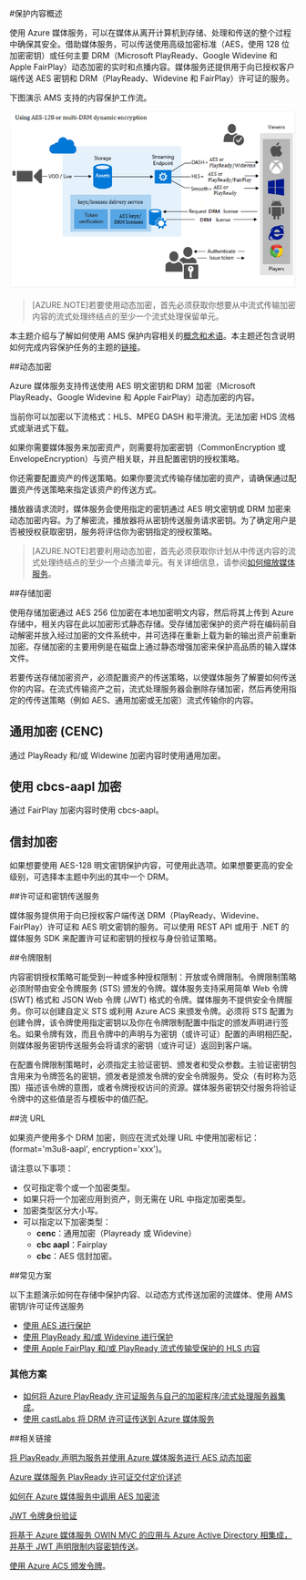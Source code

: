 <properties 
	pageTitle="保护内容概述" 
	description="本文概述了如何使用媒体服务来保护内容。" 
	services="media-services" 
	documentationCenter="" 
	authors="Juliako" 
	manager="erikre" 
	editor=""/>  


<tags 
	ms.service="media-services" 
	ms.workload="media" 
	ms.tgt_pltfrm="na" 
	ms.devlang="na" 
	ms.topic="article" 
	ms.date="09/27/2016" 
	wacn.date="11/14/2016" 
	ms.author="juliako"/>  


#保护内容概述


使用 Azure 媒体服务，可以在媒体从离开计算机到存储、处理和传送的整个过程中确保其安全。借助媒体服务，可以传送使用高级加密标准（AES，使用 128 位加密密钥）或任何主要 DRM（Microsoft PlayReady、Google Widevine 和 Apple FairPlay）动态加密的实时和点播内容。媒体服务还提供用于向已授权客户端传送 AES 密钥和 DRM（PlayReady、Widevine 和 FairPlay）许可证的服务。

下图演示 AMS 支持的内容保护工作流。

![使用 PlayReady 进行保护](./media/media-services-content-protection-overview/media-services-content-protection-with-multi-drm.png)  


>[AZURE.NOTE]若要使用动态加密，首先必须获取你想要从中流式传输加密内容的流式处理终结点的至少一个流式处理保留单元。

本主题介绍与了解如何使用 AMS 保护内容相关的[概念和术语](/documentation/articles/media-services-content-protection-overview/)。本主题还包含说明如何完成内容保护任务的主题的[链接](/documentation/articles/media-services-content-protection-overview/#common-scenarios)。

##动态加密

Azure 媒体服务支持传送使用 AES 明文密钥和 DRM 加密（Microsoft PlayReady、Google Widevine 和 Apple FairPlay）动态加密的内容。

当前你可以加密以下流格式：HLS、MPEG DASH 和平滑流。无法加密 HDS 流格式或渐进式下载。

如果你需要媒体服务来加密资产，则需要将加密密钥（CommonEncryption 或 EnvelopeEncryption）与资产相关联，并且配置密钥的授权策略。

你还需要配置资产的传送策略。如果你要流式传输存储加密的资产，请确保通过配置资产传送策略来指定该资产的传送方式。

播放器请求流时，媒体服务会使用指定的密钥通过 AES 明文密钥或 DRM 加密来动态加密内容。为了解密流，播放器将从密钥传送服务请求密钥。为了确定用户是否被授权获取密钥，服务将评估你为密钥指定的授权策略。

>[AZURE.NOTE]若要利用动态加密，首先必须获取你计划从中传送内容的流式处理终结点的至少一个点播流单元。有关详细信息，请参阅[如何缩放媒体服务](/documentation/articles/media-services-manage-origins/#scale_streaming_endpoints)。

##存储加密

使用存储加密通过 AES 256 位加密在本地加密明文内容，然后将其上传到 Azure 存储中，相关内容在此以加密形式静态存储。受存储加密保护的资产将在编码前自动解密并放入经过加密的文件系统中，并可选择在重新上载为新的输出资产前重新加密。存储加密的主要用例是在磁盘上通过静态增强加密来保护高品质的输入媒体文件。

若要传送存储加密资产，必须配置资产的传送策略，以使媒体服务了解要如何传送你的内容。在流式传输资产之前，流式处理服务器会删除存储加密，然后再使用指定的传传送策略（例如 AES、通用加密或无加密）流式传输你的内容。

## 通用加密 (CENC)

通过 PlayReady 和/或 Widewine 加密内容时使用通用加密。

## 使用 cbcs-aapl 加密

通过 FairPlay 加密内容时使用 cbcs-aapl。

## 信封加密 

如果想要使用 AES-128 明文密钥保护内容，可使用此选项。如果想要更高的安全级别，可选择本主题中列出的其中一个 DRM。

##许可证和密钥传送服务

媒体服务提供用于向已授权客户端传送 DRM（PlayReady、Widevine、FairPlay）许可证和 AES 明文密钥的服务。可以使用 REST API 或用于 .NET 的媒体服务 SDK 来配置许可证和密钥的授权与身份验证策略。

##令牌限制

内容密钥授权策略可能受到一种或多种授权限制：开放或令牌限制。令牌限制策略必须附带由安全令牌服务 (STS) 颁发的令牌。媒体服务支持采用简单 Web 令牌 (SWT) 格式和 JSON Web 令牌 (JWT) 格式的令牌。媒体服务不提供安全令牌服务。你可以创建自定义 STS 或利用 Azure ACS 来颁发令牌。必须将 STS 配置为创建令牌，该令牌使用指定密钥以及你在令牌限制配置中指定的颁发声明进行签名。如果令牌有效，而且令牌中的声明与为密钥（或许可证）配置的声明相匹配，则媒体服务密钥传送服务会将请求的密钥（或许可证）返回到客户端。

在配置令牌限制策略时，必须指定主验证密钥、颁发者和受众参数。主验证密钥包含用来为令牌签名的密钥，颁发者是颁发令牌的安全令牌服务。受众（有时称为范围）描述该令牌的意图，或者令牌授权访问的资源。媒体服务密钥交付服务将验证令牌中的这些值是否与模板中的值匹配。

##流 URL

如果资产使用多个 DRM 加密，则应在流式处理 URL 中使用加密标记：(format='m3u8-aapl', encryption='xxx')。

请注意以下事项：

- 仅可指定零个或一个加密类型。
- 如果只将一个加密应用到资产，则无需在 URL 中指定加密类型。
- 加密类型区分大小写。
- 可以指定以下加密类型：
	- **cenc**：通用加密（Playready 或 Widevine）
	- **cbc aapl**：Fairplay
	- **cbc**：AES 信封加密。

##<a id="common-scenarios"></a>常见方案

以下主题演示如何在存储中保护内容、以动态方式传送加密的流媒体、使用 AMS 密钥/许可证传送服务

- [使用 AES 进行保护](/documentation/articles/media-services-protect-with-aes128/)
- [使用 PlayReady 和/或 Widevine 进行保护](/documentation/articles/media-services-protect-with-drm/)
- [使用 Apple FairPlay 和/或 PlayReady 流式传输受保护的 HLS 内容](/documentation/articles/media-services-protect-hls-with-fairplay/)

### 其他方案

- [如何将 Azure PlayReady 许可证服务与自己的加密程序/流式处理服务器集成](http://mingfeiy.com/integrate-azure-playready-license-service-encryptorstreaming-server)。
- [使用 castLabs 将 DRM 许可证传送到 Azure 媒体服务](/documentation/articles/media-services-castlabs-integration/)


##相关链接

[将 PlayReady 声明为服务并使用 Azure 媒体服务进行 AES 动态加密](http://mingfeiy.com/playready)

[Azure 媒体服务 PlayReady 许可证交付定价详述](http://mingfeiy.com/playready-pricing-explained-in-azure-media-services)

[如何在 Azure 媒体服务中调用 AES 加密流](http://mingfeiy.com/debug-aes-encrypted-stream-azure-media-services)

[JWT 令牌身份验证](http://www.gtrifonov.com/2015/01/03/jwt-token-authentication-in-azure-media-services-and-dynamic-encryption/)

[将基于 Azure 媒体服务 OWIN MVC 的应用与 Azure Active Directory 相集成，并基于 JWT 声明限制内容密钥传送](http://www.gtrifonov.com/2015/01/24/mvc-owin-azure-media-services-ad-integration/)。

[使用 Azure ACS 颁发令牌](http://mingfeiy.com/acs-with-key-services)。

[content-protection]: ./media/media-services-content-protection-overview/media-services-content-protection.png

<!---HONumber=Mooncake_1107_2016-->